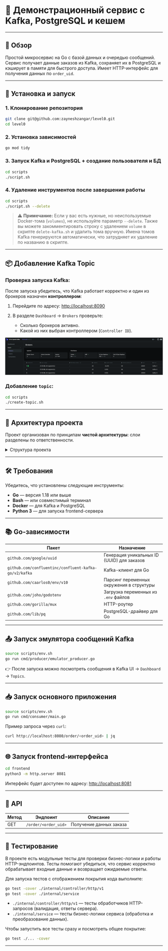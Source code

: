 # 🧾 Демонстрационный сервис с Kafka, PostgreSQL и кешем

---

## 📌 Обзор

Простой микросервис на Go с базой данных и очередью сообщений. Сервис получает данные заказов из Kafka, сохраняет их в PostgreSQL и кэширует в памяти для быстрого доступа. Имеет HTTP-интерфейс для получения данных по `order_uid`.

---

## 🚀 Установка и запуск

### 1. Клонирование репозитория

```bash
git clone git@github.com:zayneshzangar/level0.git
cd level0
```

### 2. Установка зависимостей

```bash
go mod tidy
```

### 3. Запуск Kafka и PostgreSQL + создание пользователя и БД

```bash
cd scripts
./script.sh
```

### 4. Удаление инструментов после завершения работы

```bash
cd scripts
./script.sh --delete
```

> ⚠️ **Примечание:**
> Если у вас есть нужные, но неиспользуемые Docker-тома (`volumes`), не используйте параметр `--delete`.
> Также вы можете закомментировать строку с удалением `volume` в скрипте `delete-kafka.sh` и удалить тома вручную.
> Имена томов Kafka генерируются автоматически, что затрудняет их удаление по названию в скрипте.

---

## 📦 Добавление Kafka Topic

### Проверка запуска Kafka:

После запуска убедитесь, что Kafka работает корректно и один из брокеров назначен **контроллером**:

1. Перейдите по адресу: [http://localhost:8090](http://localhost:8090)
2. В разделе `Dashboard` → `Brokers` проверьте:

   * Сколько брокеров активно.
   * Какой из них выбран контроллером (`Controller ID`).

![Kafka UI](./assets/kafka-ui.png)

### Добавление `topic`:

```bash
cd scripts
./create-topic.sh
```

---

## 🧱 Архитектура проекта

Проект организован по принципам **чистой архитектуры**: слои разделены по ответственности.

<details>
<summary>Структура проекта</summary>

```
├── assets
│   └── kafka-ui.png
├── cmd
│   ├── consumer
│   │   └── main.go
│   └── producer
│       └── emulator_producer.go
├── config
│   └── config.go
├── frontend
│   ├── index.html
│   ├── script.js
│   └── style.css
├── go.mod
├── go.sum
├── internal
│   ├── controller
│   │   ├── http
│   │   │   └── v1
│   │   │       ├── handler.go
│   │   │       └── router.go
│   │   └── kafka
│   │       └── consumer.go
│   ├── entity
│   │   └── entity.go
│   ├── service
│   │   ├── endpoint.go
│   │   └── service.go
│   └── storage
│       ├── connection.go
│       ├── create_tables.go
│       ├── endpoint.go
│       └── storage.go
├── note.txt
├── README.md
└── scripts
    ├── create-db.sh
    ├── create-topic.sh
    ├── delete-kafka.sh
    ├── delete-psql.sh
    ├── docker-compose-kafka.yaml
    ├── docker-compose-psql.yaml
    ├── env.sh
    ├── run-kafka.sh
    ├── run-psql.sh
    └── script.sh
```

</details>

---

## 🛠️ Требования

Убедитесь, что установлены следующие инструменты:

* **Go** — версия 1.18 или выше
* **Bash** — или совместимый терминал
* **Docker** — для Kafka и PostgreSQL
* **Python 3** — для запуска frontend-сервера

---

## 📚 Go-зависимости

| Пакет                                                 | Назначение                                 |
| ----------------------------------------------------- | ------------------------------------------ |
| `github.com/google/uuid`                              | Генерация уникальных ID (UUID) для заказов |
| `github.com/confluentinc/confluent-kafka-go/v2/kafka` | Kafka-клиент для Go                        |
| `github.com/caarlos0/env/v10`                         | Парсинг переменных окружения в структуры   |
| `github.com/joho/godotenv`                            | Загрузка переменных из `.env` файлов       |
| `github.com/gorilla/mux`                              | HTTP-роутер                                |
| `github.com/lib/pq`                                   | PostgreSQL-драйвер для Go                  |

---

## 📤 Запуск эмулятора сообщений Kafka

```bash
source scripts/env.sh
go run cmd/producer/emulator_producer.go
```

👉 После запуска можно посмотреть сообщения в Kafka UI → `Dashboard` → `Topics`.

---

## 📥 Запуск основного приложения

```bash
source scripts/env.sh
go run cmd/consumer/main.go
```

Пример запроса через `curl`:

```bash
curl http://localhost:8080/order/<order_uid> | jq
```

---

## 🌐 Запуск frontend-интерфейса

```bash
cd frontend
python3 -m http.server 8081
```

Интерфейс будет доступен по адресу: [http://localhost:8081](http://localhost:8081)

---

## 🔌 API

| Метод | Эндпоинт             | Описание                |
| ----- | -------------------- | ----------------------- |
| GET   | `/order/<order_uid>` | Получение данных заказа |


---

## 🧪 Тестирование

В проекте есть модульные тесты для проверки бизнес-логики и работы HTTP-эндпоинтов.
Тесты помогают убедиться, что сервис корректно обрабатывает входные данные и возвращает ожидаемые ответы.

Для запуска тестов с отображением покрытия кода выполните:

```bash
go test -cover ./internal/controller/http/v1
go test -cover ./internal/service
```

* `./internal/controller/http/v1` — тесты обработчиков HTTP-запросов (валидация, ответы сервера).
* `./internal/service` — тесты бизнес-логики сервиса (обработка и преобразование данных).

Чтобы запустить все тесты сразу и посмотреть общее покрытие:

```bash
go test ./... -cover
```

---
